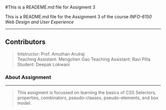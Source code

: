 #This is a READEME.md file for Assigment 3

This is a README.md file for the Assignment 3 of the course *INFO-6150 Web Design and User Experience*
________________________________
## Contributors  
>Intstructor: Prof. Amuthan Arulraj  
>Teaching Assistant: Mengchen Gao
>Teaching Assistant: Ravi Pilla  
>Student: Deepak Lokwani


### About Assignment
____________________________
>This assigment is focussed on learning the basics of CSS Selectors, properties, combinators, pseudo-classes, pseudo-elements, and box model.  


